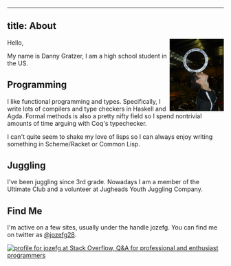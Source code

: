 ----------------------
title: About
----------------------

<img src="/images/ring_balance.jpg"
  style="width: 25%; height: 25%; float: right;"/>

Hello,

My name is Danny Gratzer, I am a high school student in the US.

## Programming
I like functional programming and types. Specifically, I write lots of compilers
and type checkers in Haskell and Agda. Formal methods is also a pretty nifty field
so I spend nontrivial amounts of time arguing with Coq's typechecker.

I can't quite seem to shake my love of lisps so I can always enjoy writing
something in Scheme/Racket or Common Lisp.

## Juggling
I've been juggling since 3rd grade. Nowadays I am a member of the
Ultimate Club and a volunteer at Jugheads Youth Juggling Company.

## Find Me
I'm active on a few sites, usually under the handle jozefg.
You can find me on twitter as [@jozefg28](https://twitter.com/jozefg28).

<a href="http://stackoverflow.com/users/784338/jozefg">
<img src="http://stackoverflow.com/users/flair/784338.png" width="208" height="58" alt="profile for jozefg at Stack Overflow, Q&amp;A for professional and enthusiast programmers" title="profile for jozefg at Stack Overflow, Q&amp;A for professional and enthusiast programmers">
</a>

